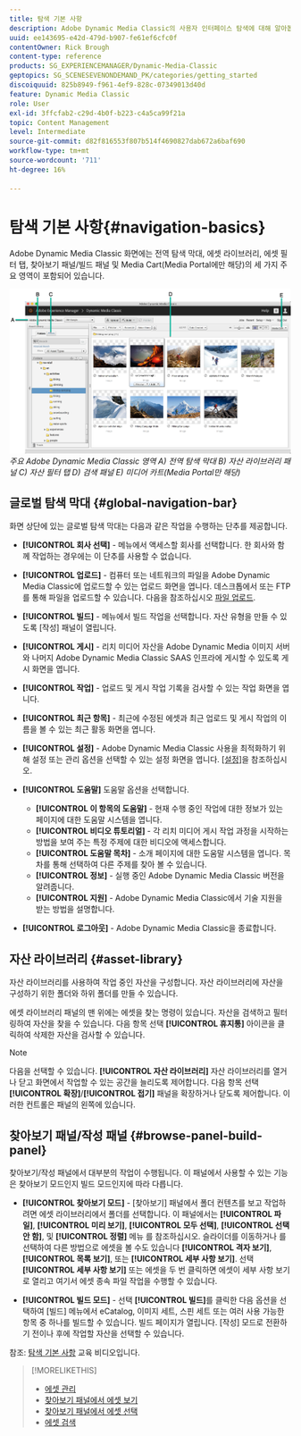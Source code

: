 ```yaml
---
title: 탐색 기본 사항
description: Adobe Dynamic Media Classic의 사용자 인터페이스 탐색에 대해 알아봅니다.
uuid: ee143695-e42d-479d-b907-fe61ef6cfc0f
contentOwner: Rick Brough
content-type: reference
products: SG_EXPERIENCEMANAGER/Dynamic-Media-Classic
geptopics: SG_SCENESEVENONDEMAND_PK/categories/getting_started
discoiquuid: 825b8949-f961-4ef9-828c-07349013d40d
feature: Dynamic Media Classic
role: User
exl-id: 3ffcfab2-c29d-4b0f-b223-c4a5ca99f21a
topic: Content Management
level: Intermediate
source-git-commit: d82f816553f807b514f4690827dab672a6baf690
workflow-type: tm+mt
source-wordcount: '711'
ht-degree: 16%

---
```


# 탐색 기본 사항{#navigation-basics}

Adobe Dynamic Media Classic 화면에는 전역 탐색 막대, 에셋 라이브러리, 에셋 필터 탭, 찾아보기 패널/빌드 패널 및 Media Cart(Media Portal에만 해당)의 세 가지 주요 영역이 포함되어 있습니다.

![탐색 기본 사항](/help/using/assets/gs_navigation_basics_popup_popup.png)
*주요 Adobe Dynamic Media Classic 영역*
*A) 전역 탐색 막대 B) 자산 라이브러리 패널 C) 자산 필터 탭 D) 검색 패널 E) 미디어 카트(Media Portal만 해당)*

## 글로벌 탐색 막대 {#global-navigation-bar}

화면 상단에 있는 글로벌 탐색 막대는 다음과 같은 작업을 수행하는 단추를 제공합니다.

* **[!UICONTROL 회사 선택]** - 메뉴에서 액세스할 회사를 선택합니다. 한 회사와 함께 작업하는 경우에는 이 단추를 사용할 수 없습니다.

* **[!UICONTROL 업로드]** - 컴퓨터 또는 네트워크의 파일을 Adobe Dynamic Media Classic에 업로드할 수 있는 업로드 화면을 엽니다. 데스크톱에서 또는 FTP를 통해 파일을 업로드할 수 있습니다. 다음을 참조하십시오 [파일 업로드](/help/using/uploading-files.md).

* **[!UICONTROL 빌드]** - 메뉴에서 빌드 작업을 선택합니다. 자산 유형을 만들 수 있도록 [작성] 패널이 열립니다.

* **[!UICONTROL 게시]** - 리치 미디어 자산을 Adobe Dynamic Media 이미지 서버와 나머지 Adobe Dynamic Media Classic SAAS 인프라에 게시할 수 있도록 게시 화면을 엽니다.

* **[!UICONTROL 작업]** - 업로드 및 게시 작업 기록을 검사할 수 있는 작업 화면을 엽니다.

* **[!UICONTROL 최근 항목]** - 최근에 수정된 에셋과 최근 업로드 및 게시 작업의 이름을 볼 수 있는 최근 활동 화면을 엽니다.

* **[!UICONTROL 설정]** - Adobe Dynamic Media Classic 사용을 최적화하기 위해 설정 또는 관리 옵션을 선택할 수 있는 설정 화면을 엽니다. [[설정]](/help/using/setup-basics.md)을 참조하십시오.

* **[!UICONTROL 도움말]** 도움말 옵션을 선택합니다.

   * **[!UICONTROL 이 항목의 도움말]** - 현재 수행 중인 작업에 대한 정보가 있는 페이지에 대한 도움말 시스템을 엽니다.
   * **[!UICONTROL 비디오 튜토리얼]** - 각 리치 미디어 게시 작업 과정을 시작하는 방법을 보여 주는 특정 주제에 대한 비디오에 액세스합니다.
   * **[!UICONTROL 도움말 목차]** - 소개 페이지에 대한 도움말 시스템을 엽니다. 목차를 통해 선택하여 다른 주제를 찾아 볼 수 있습니다.
   * **[!UICONTROL 정보]** - 실행 중인 Adobe Dynamic Media Classic 버전을 알려줍니다.
   * **[!UICONTROL 지원]** - Adobe Dynamic Media Classic에서 기술 지원을 받는 방법을 설명합니다.

* **[!UICONTROL 로그아웃]** - Adobe Dynamic Media Classic을 종료합니다.

## 자산 라이브러리 {#asset-library}

자산 라이브러리를 사용하여 작업 중인 자산을 구성합니다. 자산 라이브러리에 자산을 구성하기 위한 폴더와 하위 폴더를 만들 수 있습니다.

에셋 라이브러리 패널의 맨 위에는 에셋을 찾는 명령이 있습니다. 자산을 검색하고 필터링하여 자산을 찾을 수 있습니다. 다음 항목 선택 **[!UICONTROL 휴지통]** 아이콘을 클릭하여 삭제한 자산을 검사할 수 있습니다.

>[!NOTE]
>
>다음을 선택할 수 있습니다. **[!UICONTROL 자산 라이브러리]** 자산 라이브러리를 열거나 닫고 화면에서 작업할 수 있는 공간을 늘리도록 제어합니다. 다음 항목 선택 **[!UICONTROL 확장]**/**[!UICONTROL 접기]** 패널을 확장하거나 닫도록 제어합니다. 이러한 컨트롤은 패널의 왼쪽에 있습니다.

## 찾아보기 패널/작성 패널 {#browse-panel-build-panel}

찾아보기/작성 패널에서 대부분의 작업이 수행됩니다. 이 패널에서 사용할 수 있는 기능은 찾아보기 모드인지 빌드 모드인지에 따라 다릅니다.

* **[!UICONTROL 찾아보기 모드]** - [찾아보기] 패널에서 폴더 컨텐츠를 보고 작업하려면 에셋 라이브러리에서 폴더를 선택합니다. 이 패널에서는 **[!UICONTROL 파일]**, **[!UICONTROL 미리 보기]**, **[!UICONTROL 모두 선택]**, **[!UICONTROL 선택 안 함]**, 및 **[!UICONTROL 정렬]** 메뉴 를 참조하십시오. 슬라이더를 이동하거나 를 선택하여 다른 방법으로 에셋을 볼 수도 있습니다 **[!UICONTROL 격자 보기]**, **[!UICONTROL 목록 보기]**, 또는 **[!UICONTROL 세부 사항 보기]**. 선택 **[!UICONTROL 세부 사항 보기]** 또는 에셋을 두 번 클릭하면 에셋이 세부 사항 보기로 열리고 여기서 에셋 종속 파일 작업을 수행할 수 있습니다.

* **[!UICONTROL 빌드 모드]** - 선택 **[!UICONTROL 빌드]**&#x200B;를 클릭한 다음 옵션을 선택하여 [빌드] 메뉴에서 eCatalog, 이미지 세트, 스핀 세트 또는 여러 사용 가능한 항목 중 하나를 빌드할 수 있습니다. 빌드 페이지가 열립니다. [작성] 모드로 전환하기 전이나 후에 작업할 자산을 선택할 수 있습니다.

참조: [탐색 기본 사항](https://s7d5.scene7.com/s7viewers/html5/VideoViewer.html?videoserverurl=https://s7d5.scene7.com/is/content/&amp;emailurl=https://s7d5.scene7.com/s7/emailFriend&amp;serverUrl=https://s7d5.scene7.com/is/image/&amp;config=Scene7SharedAssets/Universal_HTML5_Video&amp;contenturl=https://s7d5.scene7.com/skins/&amp;asset=S7tutorials/571_Navigation%20Basics_converted%20renamed_Getting%20Started-AVS) 교육 비디오입니다.

>[!MORELIKETHIS]
>
>* [에셋 관리](about-managing-assets.md)
>* [찾아보기 패널에서 에셋 보기](viewing-assets-browse-panel.md#viewing_assets_in_the_browse_panel)
>* [찾아보기 패널에서 에셋 선택](selecting-assets-browse-panel.md#selecting_assets_in_the_browse_panel)
>* [에셋 검색](searching-assets.md#searching_assets)
